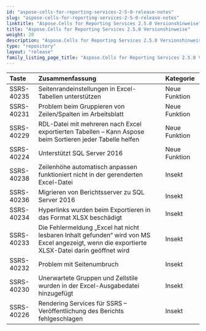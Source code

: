 ```yaml
---
id: "aspose-cells-for-reporting-services-2-5-0-release-notes"
slug: "aspose-cells-for-reporting-services-2-5-0-release-notes"
linktitle: "Aspose.Cells for Reporting Services 2.5.0 Versionshinweise"
title: "Aspose.Cells for Reporting Services 2.5.0 Versionshinweise"
weight: 20
description: "Aspose.Cells for Reporting Services 2.5.0 Versionshinweise – the latest updates and fixes."
type: "repository"
layout: "release"
family_listing_page_title: "Aspose.Cells for Reporting Services 2.5.0 Versionshinweise"
---
```

|**Taste** |**Zusammenfassung** |**Kategorie** |
|:- |:- |:- |
|SSRS-40235 | Seitenrandeinstellungen in Excel-Tabellen unterstützen|Neue Funktion|
|SSRS-40231 | Problem beim Gruppieren von Zeilen/Spalten im Arbeitsblatt|Neue Funktion|
|SSRS-40229 | RDL-Datei mit mehreren nach Excel exportierten Tabellen – Kann Aspose beim Sortieren jeder Tabelle helfen|Neue Funktion|
|SSRS-40224 | Unterstützt SQL Server 2016|Neue Funktion|
|SSRS-40238 | Zeilenhöhe automatisch anpassen funktioniert nicht in der gerenderten Excel-Datei| Insekt|
|SSRS-40236 | Migrieren von Berichtsserver zu SQL Server 2016| Insekt|
|SSRS-40234 | Hyperlinks wurden beim Exportieren in das Format XLSX beschädigt| Insekt|
|SSRS-40233 | Die Fehlermeldung „Excel hat nicht lesbaren Inhalt gefunden“ wird von MS Excel angezeigt, wenn die exportierte XLSX-Datei darin geöffnet wird| Insekt|
|SSRS-40232 |Problem mit Seitenumbruch| Insekt|
|SSRS-40230 | Unerwartete Gruppen und Zellstile wurden in der Excel-Ausgabedatei hinzugefügt| Insekt|
|SSRS-40226 | Rendering Services für SSRS – Veröffentlichung des Berichts fehlgeschlagen| Insekt|

